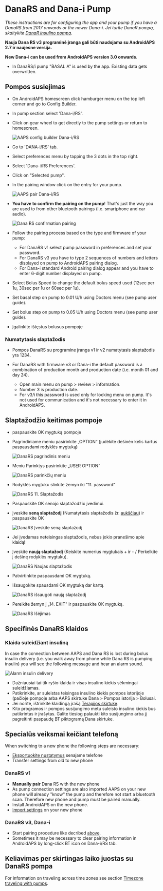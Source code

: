 # DanaRS and Dana-i Pump

*These instructions are for configuring the app and your pump if you have a DanaRS from 2017 onwards or the newer Dana-i. Jei turite DanaR pompą, skaitykite [DanaR insulino pompa](./DanaR-Insulin-Pump).*

**Nauja Dana RS v3 programinė įranga gali būti naudojama su AndroidAPS 2.7 ir naujesne versija.**

**New Dana-i can be used from AndroidAPS version 3.0 onwards.**

* In DanaRS/i pump "BASAL A" is used by the app. Existing data gets overwritten.

## Pompos susiejimas

* On AndroidAPS homescreen click hamburger menu on the top left corner and go to Config Builder.
* In pump section select 'Dana-i/RS'.
* Click on gear wheel to get directly to the pump settings or return to homescreen.
    
    ![AAPS config builder Dana-i/RS](../images/DanaRS_i_ConfigB.png)

* Go to 'DANA-i/RS' tab.

* Select preferences menu by tapping the 3 dots in the top right. 
* Select 'Dana-i/RS Preferences'.
* Click on "Selected pump".
* In the pairing window click on the entry for your pump.
    
    ![AAPS pair Dana-i/RS](../images/DanaRS_i_Pairing.png)

* **You have to confirm the pairing on the pump!** That's just the way you are used to from other bluetooth pairings (i.e. smartphone and car audio).
    
    ![Dana RS confirmation pairing](../images/DanaRS_Pairing.png)

* Follow the pairing process based on the type and firmware of your pump:
    
    * For DanaRS v1 select pump password in preferences and set your password.
    * For DanaRS v3 you have to type 2 sequences of numbers and letters displayed on pump to AndroidAPS pairing dialog.
    * For Dana-i standard Android pairing dialog appear and you have to enter 6-digit number displayed on pump.

* Select Bolus Speed to change the default bolus speed used (12sec per 1u, 30sec per 1u or 60sec per 1u).

* Set basal step on pump to 0.01 U/h using Doctors menu (see pump user guide).
* Set bolus step on pump to 0.05 U/h using Doctors menu (see pump user guide).
* Įgalinkite ištęstus bolusus pompoje

### Numatytasis slaptažodis

* Pompos DanaRS su programine įranga v1 ir v2 numatytasis slaptažodis yra 1234.
* For DanaRS with firmware v3 or Dana-i the default password is a combination of production month and production date (i.e. month 01 and day 24).
    
    * Open main menu on pump > review > information. 
    * Number 3 is production date. 
    * For v3/i this password is used only for locking menu on pump. It's not used for communication and it's not necessary to enter it in AndroidAPS.

## Slaptažodžio keitimas pompoje

* paspauskite OK mygtuką pompoje
* Pagrindiniame meniu pasirinkite „OPTION“ (judėkite dešinėn kelis kartus paspausdami rodyklės mygtuką)
    
    ![DanaRS pagrindinis meniu](../images/DanaRSPW_01_MainMenu.png)

* Meniu Parinktys pasirinkite „USER OPTION“
    
    ![DanaRS parinkčių meniu](../images/DanaRSPW_02_OptionMenu.png)

* Rodyklės mygtuku slinkite žemyn iki "11. password"
    
    ![DanaRS 11. Slaptažodis](../images/DanaRSPW_03_11PW.png)

* Paspauskite OK senojo slaptažodžio įvedimui.

* Įveskite **seną slaptažodį** (Numatytasis slaptažodis žr. [aukščiau](#default-password)) ir paspauskite OK
    
    ![DanaRS Įveskite seną slaptažodį](../images/DanaRSPW_04_11PWenter.png)

* Jei įvedamas neteisingas slaptažodis, nebus jokio pranešimo apie klaidą!

* Įveskite **naują slaptažodį** (Keiskite numerius mygtukais + ir - / Perkelkite į dešinę rodyklės mygtuku).
    
    ![DanaRS Naujas slaptažodis](../images/DanaRSPW_05_PWnew.png)

* Patvirtinkite paspausdami OK mygtuką.

* Išsaugokite spausdami OK mygtuką dar kartą.
    
    ![DanaRS išsaugoti naują slaptažodį](../images/DanaRSPW_06_PWnewSave.png)

* Pereikite žemyn į „14. EXIT" ir paspauskite OK mygtuką.
    
    ![DanaRS Išėjimas](../images/DanaRSPW_07_Exit.png)

## Specifinės DanaRS klaidos 

### Klaida suleidžiant insuliną

In case the connection between AAPS and Dana RS is lost during bolus insulin delivery (i.e. you walk away from phone while Dana RS is pumping insulin) you will see the following message and hear an alarm sound.

![Alarm insulin delivery](../images/DanaRS_Error_bolus.png)

* Dažniausiai tai tik ryšio klaida ir visas insulino kiekis sėkmingai suleidžiamas.
* Patikrinkite, ar suleistas teisingas insulino kiekis pompos istorijoje (pačioje pompoje arba AAPS skirtuke Dana > Pompos istorija > Bolusai.
* Jei norite, ištrinkite klaidingą įrašą [Terapijos skirtuke](../Getting-Started/Screenshots#carb-correction).
* Kito programos ir pompos susijungimo metu suleisto insulino kiekis bus patikrintas ir įrašytas. Galite tiesiog palaukti kito susijungimo arba jį pagreitinti paspaudę BT piktogramą Dana skirtuke.

## Specialūs veiksmai keičiant telefoną

When switching to a new phone the following steps are necessary:

* [Eksportuokite nustatymus](../Usage/ExportImportSettings#export-settings) senajame telefone
* Transfer settings from old to new phone

### DanaRS v1

* **Manually pair** Dana RS with the new phone
* As pump connection settings are also imported AAPS on your new phone will already "know" the pump and therefore not start a bluetooth scan. Therefore new phone and pump must be paired manually.
* Install AndroidAPS on the new phone.
* [Import settings](../Usage/ExportImportSettings#import-settings) on your new phone

### DanaRS v3, Dana-i

* Start pairing procedure like decribed [above](#pairing-pump).
* Sometimes it may be necessary to clear pairing information in AndroidAPS by long-click BT icon on Dana-i/RS tab.

## Keliavimas per skirtingas laiko juostas su DanaRS pompa

For information on traveling across time zones see section [Timezone traveling with pumps](../Usage/Timezone-traveling#danarv2-danars).